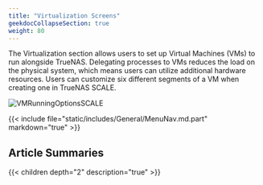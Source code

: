 ```yaml
---
title: "Virtualization Screens"
geekdocCollapseSection: true
weight: 80
---
```


The Virtualization section allows users to set up Virtual Machines (VMs) to run alongside TrueNAS. Delegating processes to VMs reduces the load on the physical system, which means users can utilize additional hardware resources. Users can customize six different segments of a VM when creating one in TrueNAS SCALE.

![VMRunningOptionsSCALE](/images/SCALE/VMRunningOptionsSCALE.png "SCALE Virtualization Screen")

{{< include file="static/includes/General/MenuNav.md.part" markdown="true" >}}

## Article Summaries

{{< children depth="2" description="true" >}}